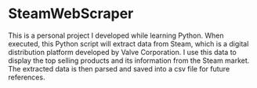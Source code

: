 # SteamWebScraper

This is a personal project I developed while learning Python. When executed, this Python script will extract data from Steam, which is a digital distribution platform developed by Valve Corporation. I use this data to display the top selling products and its information from the Steam market. The extracted data is then parsed and saved into a csv file for future references. 
